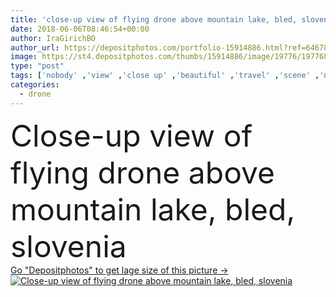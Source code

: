 ```yaml
---
title: 'close-up view of flying drone above mountain lake, bled, slovenia'
date: 2018-06-06T08:46:54+00:00
author: IraGirichBO
author_url: https://depositphotos.com/portfolio-15914886.html?ref=64678756
image: https://st4.depositphotos.com/thumbs/15914886/image/19776/197768608/api_thumb_450.jpg?forcejpeg=true
type: "post"
tags: ['nobody' ,'view' ,'close up' ,'beautiful' ,'travel' ,'scene' ,'nature' ,'water' ,'majestic' ,'flying' ,'natural' ,'technology' ,'modern' ,'landscape' ,'tranquil' ,'wireless' ,'digital' ,'mountains' ,'scenery' ,'scenic' ,'tourism' ,'europe' ,'vacation' ,'adventure' ,'lake' ,'gadget' ,'amazing' ,'explore' ,'alps' ,'alpine' ,'slovenia' ,'Bled' ,'copy space' ,'selective focus' ,'multicopter' ,'quadrocopter' ,'quadcopter' ]
categories: 
  - drone
---
```

<div aling="center">
            <font size="60"> Close-up view of flying drone above mountain lake, bled, slovenia</font>   
</div>
<div>
    <a href='https://depositphotos.com/197768608/stock-photo-close-view-flying-drone-mountain.html?ref=64678756' target=_blank > Go "Depositphotos" to get lage size of this picture ->
        <img href='https://depositphotos.com/197768608/stock-photo-close-view-flying-drone-mountain.html?ref=64678756' src='https://st4.depositphotos.com/15914886/19776/i/950/depositphotos_197768608-stock-photo-close-view-flying-drone-mountain.jpg?forcejpeg=true' alt='Close-up view of flying drone above mountain lake, bled, slovenia' >
    </a>
</div>

